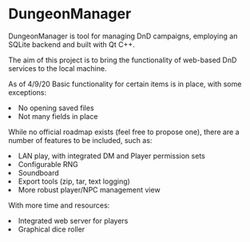# DungeonManager

DungeonManager is tool for managing DnD campaigns, employing an SQLite backend and built with Qt C++. 

The aim of this project is to bring the functionality of web-based DnD services to the local machine. 

As of 4/9/20
Basic functionality for certain items is in place, with some exceptions:

  <li>No opening saved files
  <li>Not many fields in place


While no official roadmap exists (feel free to propose one), there are a number of features to be included, such as:

  <li>LAN play, with integrated DM and Player permission sets
  <li>Configurable RNG
  <li>Soundboard
  <li>Export tools (zip, tar, text logging)
  <li>More robust player/NPC management view
  
With more time and resources:

  <li>Integrated web server for players
  <li>Graphical dice roller
